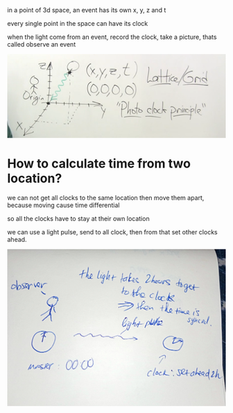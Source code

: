 in a point of 3d space, an event has its own x, y, z and t

every single point in the space can have its clock

when the light come from an event, record the clock, take a picture, thats called observe an event

![](2023-07-02-15-06-35.png)

# How to calculate time from two location?

we can not get all clocks to the same location then move them apart, because moving cause time differential

so all the clocks have to stay at their own location

we can use a light pulse, send to all clock, then from that set other clocks ahead.

![Alt text](IMG_20230723_104653.jpg)